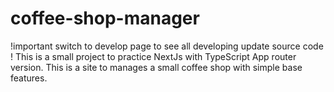 # coffee-shop-manager
!important switch to develop page to see all developing update source code !
This is a small project to practice NextJs with TypeScript App router version. This is a site to manages a small coffee shop with simple base features.
